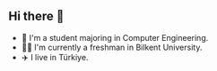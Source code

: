 ## Hi there 👋

- 👾 I'm a student majoring in Computer Engineering. 
- 👨‍🎓 I'm currently a freshman in Bilkent University.
- ✈️ I live in Türkiye.
